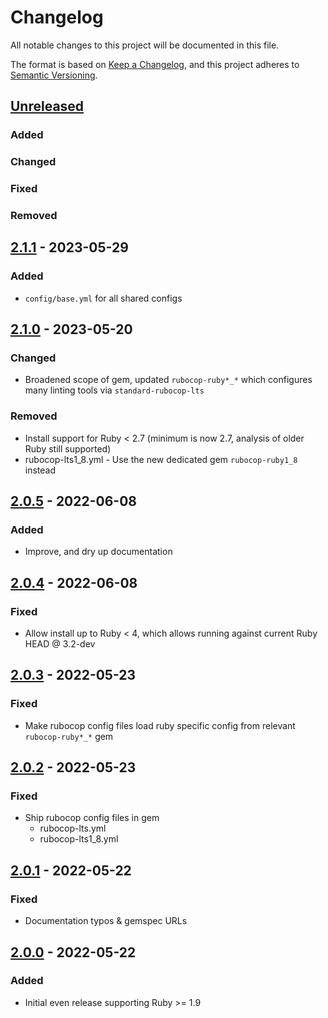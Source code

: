 # Changelog
All notable changes to this project will be documented in this file.

The format is based on [Keep a Changelog](https://keepachangelog.com/en/1.0.0/),
and this project adheres to [Semantic Versioning](https://semver.org/spec/v2.0.0.html).

## [Unreleased]
### Added
### Changed
### Fixed
### Removed

## [2.1.1] - 2023-05-29
### Added
- `config/base.yml` for all shared configs

## [2.1.0] - 2023-05-20
### Changed
- Broadened scope of gem, updated `rubocop-ruby*_*` which configures many linting tools via `standard-rubocop-lts`
### Removed
- Install support for Ruby < 2.7 (minimum is now 2.7, analysis of older Ruby still supported)
- rubocop-lts1_8.yml - Use the new dedicated gem `rubocop-ruby1_8` instead

## [2.0.5] - 2022-06-08
### Added
- Improve, and dry up documentation

## [2.0.4] - 2022-06-08
### Fixed
- Allow install up to Ruby < 4, which allows running against current Ruby HEAD @ 3.2-dev

## [2.0.3] - 2022-05-23
### Fixed
- Make rubocop config files load ruby specific config from relevant `rubocop-ruby*_*` gem

## [2.0.2] - 2022-05-23
### Fixed
- Ship rubocop config files in gem
  - rubocop-lts.yml
  - rubocop-lts1_8.yml

## [2.0.1] - 2022-05-22
### Fixed
- Documentation typos & gemspec URLs

## [2.0.0] - 2022-05-22
### Added
- Initial even release supporting Ruby >= 1.9

[Unreleased]: https://github.com/rubocop-lts/rubocop-lts/compare/v2.1.1...HEAD
[2.1.1]: https://github.com/rubocop-lts/rubocop-lts/compare/v2.1.0...v2.1.1
[2.1.0]: https://github.com/rubocop-lts/rubocop-lts/compare/v2.0.5...v2.1.0
[2.0.5]: https://github.com/rubocop-lts/rubocop-lts/compare/v2.0.4...v2.0.5
[2.0.4]: https://github.com/rubocop-lts/rubocop-lts/compare/v2.0.3...v2.0.4
[2.0.3]: https://github.com/rubocop-lts/rubocop-lts/compare/v2.0.2...v2.0.3
[2.0.2]: https://github.com/rubocop-lts/rubocop-lts/compare/v2.0.1...v2.0.2
[2.0.1]: https://github.com/rubocop-lts/rubocop-lts/compare/v2.0.0...v2.0.1
[2.0.0]: https://gitlab.com/rubocop-lts/rubocop-lts/-/tags/v2.0.0

